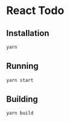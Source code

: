# React Todo

## Installation

```sh
yarn
```

## Running

```sh
yarn start
```

## Building

```sh
yarn build
```
